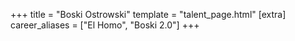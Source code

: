 +++
title = "Boski Ostrowski"
template = "talent_page.html"
[extra]
career_aliases = ["El Homo", "Boski 2.0"]
+++
